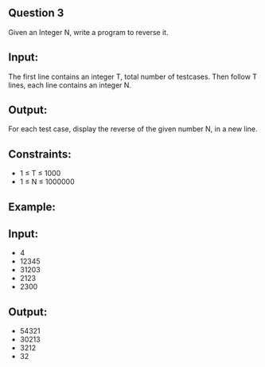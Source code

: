 

## Question 3

Given an Integer N, write a program to reverse it.

## Input:
The first line contains an integer T, total number of testcases. Then follow T lines, each line contains an integer N.

## Output:
For each test case, display the reverse of the given number N, in a new line.

## Constraints:
- 1 ≤ T ≤ 1000
- 1 ≤ N ≤ 1000000

## Example:
## Input:
- 4
- 12345
- 31203
- 2123
- 2300
## Output:
- 54321
- 30213
- 3212
- 32
